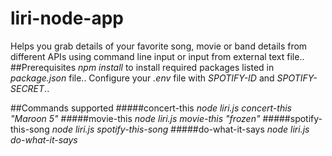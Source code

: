# liri-node-app
Helps you grab details of your favorite song, movie or band details from different APIs using command line input or input from external text file..
##Prerequisites
*npm install* to install required packages listed in *package.json* file..
Configure your *.env* file with *SPOTIFY-ID* and *SPOTIFY-SECRET*..

##Commands supported
#####concert-this
*node liri.js concert-this "Maroon 5"*
#####movie-this
*node liri.js movie-this "frozen"*
#####spotify-this-song
*node liri.js spotify-this-song*
#####do-what-it-says
*node liri.js do-what-it-says*

